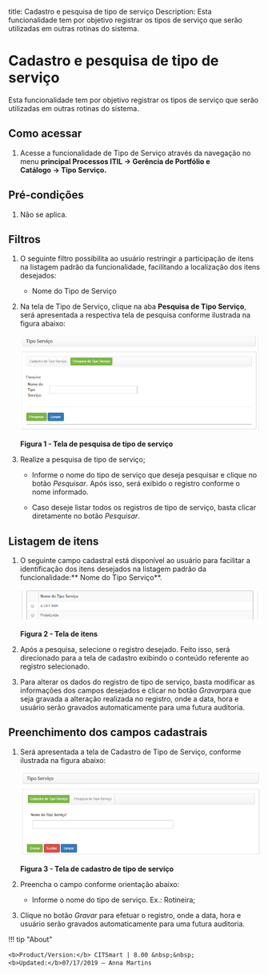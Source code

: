 title: Cadastro e pesquisa de tipo de serviço
Description: Esta funcionalidade tem por objetivo registrar os tipos de serviço
que serão utilizadas em outras rotinas do sistema.

# Cadastro e pesquisa de tipo de serviço

Esta funcionalidade tem por objetivo registrar os tipos de serviço que serão
utilizadas em outras rotinas do sistema.

Como acessar
------------

1.  Acesse a funcionalidade de Tipo de Serviço através da navegação no menu
    **principal Processos ITIL → Gerência de Portfólio e Catálogo → Tipo
    Serviço.**

Pré-condições
-------------

1.  Não se aplica.

Filtros
-------

1.  O seguinte filtro possibilita ao usuário restringir a participação de itens
    na listagem padrão da funcionalidade, facilitando a localização dos itens
    desejados:

    -   Nome do Tipo de Serviço

1.  Na tela de Tipo de Serviço, clique na aba **Pesquisa de Tipo Serviço**, será
    apresentada a respectiva tela de pesquisa conforme ilustrada na figura
    abaixo:

    ![Criar](images/type-service-1.png)

    **Figura 1 - Tela de pesquisa de tipo de serviço**

1.  Realize a pesquisa de tipo de serviço;

    -   Informe o nome do tipo de serviço que deseja pesquisar e clique no
        botão *Pesquisar*. Após isso, será exibido o registro conforme o nome
        informado.

    -   Caso deseje listar todos os registros de tipo de serviço, basta clicar
        diretamente no botão *Pesquisar*.

Listagem de itens
----------------

1.  O seguinte campo cadastral está disponível ao usuário para facilitar a
    identificação dos itens desejados na listagem padrão da
    funcionalidade:** Nome do Tipo Serviço**.

    ![Criar](images/type-service-2.png)

    **Figura 2 - Tela de itens**

1.  Após a pesquisa, selecione o registro desejado. Feito isso, será direcionado
    para a tela de cadastro exibindo o conteúdo referente ao registro
    selecionado.

2.  Para alterar os dados do registro de tipo de serviço, basta modificar as
    informações dos campos desejados e clicar no botão *Gravar*para que seja
    gravada a alteração realizada no registro, onde a data, hora e usuário serão
    gravados automaticamente para uma futura auditoria.

Preenchimento dos campos cadastrais
-----------------------------------

1.  Será apresentada a tela de Cadastro de Tipo de Serviço, conforme ilustrada
    na figura abaixo:

    ![Criar](images/type-service-3.png)

    **Figura 3 - Tela de cadastro de tipo de serviço**

1.  Preencha o campo conforme orientação abaixo:

    -   Informe o nome do tipo de serviço. Ex.: Rotineira;

2.  Clique no botão *Gravar* para efetuar o registro, onde a data, hora e
    usuário serão gravados automaticamente para uma futura auditoria.


!!! tip "About"

    <b>Product/Version:</b> CITSmart | 8.00 &nbsp;&nbsp;
    <b>Updated:</b>07/17/2019 – Anna Martins
